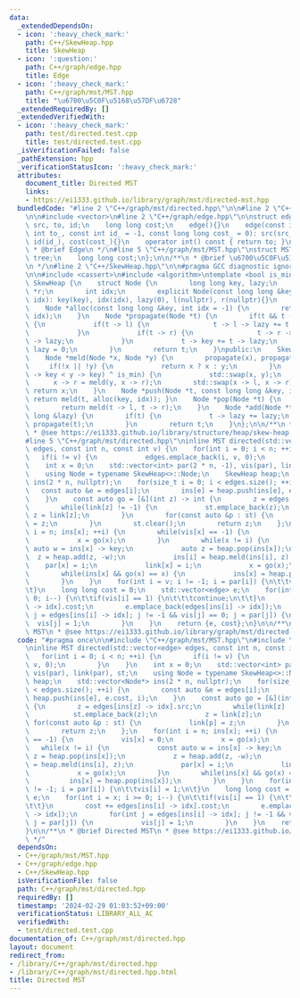 ```yaml
---
data:
  _extendedDependsOn:
  - icon: ':heavy_check_mark:'
    path: C++/SkewHeap.hpp
    title: SkewHeap
  - icon: ':question:'
    path: C++/graph/edge.hpp
    title: Edge
  - icon: ':heavy_check_mark:'
    path: C++/graph/mst/MST.hpp
    title: "\u6700\u5C0F\u5168\u57DF\u6728"
  _extendedRequiredBy: []
  _extendedVerifiedWith:
  - icon: ':heavy_check_mark:'
    path: test/directed.test.cpp
    title: test/directed.test.cpp
  _isVerificationFailed: false
  _pathExtension: hpp
  _verificationStatusIcon: ':heavy_check_mark:'
  attributes:
    document_title: Directed MST
    links:
    - https://ei1333.github.io/library/graph/mst/directed-mst.hpp
  bundledCode: "#line 2 \"C++/graph/mst/directed.hpp\"\n\n#line 2 \"C++/graph/mst/MST.hpp\"\
    \n\n#include <vector>\n#line 2 \"C++/graph/edge.hpp\"\n\nstruct edge {\n    int\
    \ src, to, id;\n    long long cost;\n    edge(){}\n    edge(const int src_, const\
    \ int to_, const int id_ = -1, const long long cost_ = 0): src(src_), to(to_),\
    \ id(id_), cost(cost_){}\n    operator int() const { return to; }\n};\n\n/**\n\
    \ * @brief Edge\n */\n#line 5 \"C++/graph/mst/MST.hpp\"\nstruct MST {\n    std::vector<edge>\
    \ tree;\n    long long cost;\n};\n\n/**\n * @brief \u6700\u5C0F\u5168\u57DF\u6728\
    \n */\n#line 2 \"C++/SkewHeap.hpp\"\n\n#pragma GCC diagnostic ignored \"-Wreorder\"\
    \n\n#include <cassert>\n#include <algorithm>\ntemplate <bool is_min = true> struct\
    \ SkewHeap {\n    struct Node {\n        long long key, lazy;\n        Node *l,\
    \ *r;\n        int idx;\n        explicit Node(const long long &key, const int\
    \ idx): key(key), idx(idx), lazy(0), l(nullptr), r(nullptr){}\n    };\nprivate:\n\
    \    Node *alloc(const long long &key, int idx = -1) {\n        return new Node(key,\
    \ idx);\n    }\n    Node *propagate(Node *t) {\n        if(t && t -> lazy != 0)\
    \ {\n            if(t -> l) {\n                t -> l -> lazy += t -> lazy;\n\
    \            }\n            if(t -> r) {\n                t -> r -> lazy += t\
    \ -> lazy;\n            }\n            t -> key += t -> lazy;\n            t ->\
    \ lazy = 0;\n        }\n        return t;\n    }\npublic:\n    SkewHeap(){}\n\
    \    Node *meld(Node *x, Node *y) {\n        propagate(x), propagate(y);\n   \
    \     if(!x || !y) {\n            return x ? x : y;\n        }\n        if((x\
    \ -> key < y -> key) ^ is_min) {\n            std::swap(x, y);\n        }\n  \
    \      x -> r = meld(y, x -> r);\n        std::swap(x -> l, x -> r);\n       \
    \ return x;\n    }\n    Node *push(Node *t, const long long &key, int idx = -1){\
    \ return meld(t, alloc(key, idx)); }\n    Node *pop(Node *t) {\n        assert(t);\n\
    \        return meld(t -> l, t -> r);\n    }\n    Node *add(Node *t, const long\
    \ long &lazy) {\n        if(t) {\n            t -> lazy += lazy;\n           \
    \ propagate(t);\n        }\n        return t;\n    }\n};\n\n/**\n * @brief SkewHeap\n\
    \ * @see https://ei1333.github.io/library/structure/heap/skew-heap.hpp\n */\n\
    #line 5 \"C++/graph/mst/directed.hpp\"\ninline MST directed(std::vector<edge>\
    \ edges, const int n, const int v) {\n    for(int i = 0; i < n; ++i) {\n     \
    \   if(i != v) {\n            edges.emplace_back(i, v, 0);\n        }\n    }\n\
    \    int x = 0;\n    std::vector<int> par(2 * n, -1), vis(par), link(par), st;\n\
    \    using Node = typename SkewHeap<>::Node;\n    SkewHeap heap;\n    std::vector<Node*>\
    \ ins(2 * n, nullptr);\n    for(size_t i = 0; i < edges.size(); ++i) {\n     \
    \   const auto &e = edges[i];\n        ins[e] = heap.push(ins[e], e.cost, i);\n\
    \    }\n    const auto go = [&](int z) -> int {\n        z = edges[ins[z] -> idx].src;\n\
    \        while(link[z] != -1) {\n            st.emplace_back(z);\n           \
    \ z = link[z];\n        }\n        for(const auto &p : st) {\n            link[p]\
    \ = z;\n        }\n        st.clear();\n        return z;\n    };\n    for(int\
    \ i = n; ins[x]; ++i) {\n        while(vis[x] == -1) {\n            vis[x] = 0;\n\
    \            x = go(x);\n        }\n        while(x != i) {\n            const\
    \ auto w = ins[x] -> key;\n            auto z = heap.pop(ins[x]);\n          \
    \  z = heap.add(z, -w);\n            ins[i] = heap.meld(ins[i], z);\n        \
    \    par[x] = i;\n            link[x] = i;\n            x = go(x);\n        }\n\
    \        while(ins[x] && go(x) == x) {\n            ins[x] = heap.pop(ins[x]);\n\
    \        }\n    }\n    for(int i = v; i != -1; i = par[i]) {\n\t\tvis[i] = 1;\n\
    \t}\n    long long cost = 0;\n    std::vector<edge> e;\n    for(int i = x; i >=\
    \ 0; i--) {\n\t\tif(vis[i] == 1) {\n\t\t\tcontinue;\n\t\t}\n        cost += edges[ins[i]\
    \ -> idx].cost;\n        e.emplace_back(edges[ins[i] -> idx]);\n        for(int\
    \ j = edges[ins[i] -> idx]; j != -1 && vis[j] == 0; j = par[j]) {\n          \
    \  vis[j] = 1;\n        }\n    }\n    return {e, cost};\n}\n\n/**\n * @brief Directed\
    \ MST\n * @see https://ei1333.github.io/library/graph/mst/directed-mst.hpp\n */\n"
  code: "#pragma once\n\n#include \"C++/graph/mst/MST.hpp\"\n#include \"C++/SkewHeap.hpp\"\
    \ninline MST directed(std::vector<edge> edges, const int n, const int v) {\n \
    \   for(int i = 0; i < n; ++i) {\n        if(i != v) {\n            edges.emplace_back(i,\
    \ v, 0);\n        }\n    }\n    int x = 0;\n    std::vector<int> par(2 * n, -1),\
    \ vis(par), link(par), st;\n    using Node = typename SkewHeap<>::Node;\n    SkewHeap\
    \ heap;\n    std::vector<Node*> ins(2 * n, nullptr);\n    for(size_t i = 0; i\
    \ < edges.size(); ++i) {\n        const auto &e = edges[i];\n        ins[e] =\
    \ heap.push(ins[e], e.cost, i);\n    }\n    const auto go = [&](int z) -> int\
    \ {\n        z = edges[ins[z] -> idx].src;\n        while(link[z] != -1) {\n \
    \           st.emplace_back(z);\n            z = link[z];\n        }\n       \
    \ for(const auto &p : st) {\n            link[p] = z;\n        }\n        st.clear();\n\
    \        return z;\n    };\n    for(int i = n; ins[x]; ++i) {\n        while(vis[x]\
    \ == -1) {\n            vis[x] = 0;\n            x = go(x);\n        }\n     \
    \   while(x != i) {\n            const auto w = ins[x] -> key;\n            auto\
    \ z = heap.pop(ins[x]);\n            z = heap.add(z, -w);\n            ins[i]\
    \ = heap.meld(ins[i], z);\n            par[x] = i;\n            link[x] = i;\n\
    \            x = go(x);\n        }\n        while(ins[x] && go(x) == x) {\n  \
    \          ins[x] = heap.pop(ins[x]);\n        }\n    }\n    for(int i = v; i\
    \ != -1; i = par[i]) {\n\t\tvis[i] = 1;\n\t}\n    long long cost = 0;\n    std::vector<edge>\
    \ e;\n    for(int i = x; i >= 0; i--) {\n\t\tif(vis[i] == 1) {\n\t\t\tcontinue;\n\
    \t\t}\n        cost += edges[ins[i] -> idx].cost;\n        e.emplace_back(edges[ins[i]\
    \ -> idx]);\n        for(int j = edges[ins[i] -> idx]; j != -1 && vis[j] == 0;\
    \ j = par[j]) {\n            vis[j] = 1;\n        }\n    }\n    return {e, cost};\n\
    }\n\n/**\n * @brief Directed MST\n * @see https://ei1333.github.io/library/graph/mst/directed-mst.hpp\n\
    \ */"
  dependsOn:
  - C++/graph/mst/MST.hpp
  - C++/graph/edge.hpp
  - C++/SkewHeap.hpp
  isVerificationFile: false
  path: C++/graph/mst/directed.hpp
  requiredBy: []
  timestamp: '2024-02-29 01:03:52+09:00'
  verificationStatus: LIBRARY_ALL_AC
  verifiedWith:
  - test/directed.test.cpp
documentation_of: C++/graph/mst/directed.hpp
layout: document
redirect_from:
- /library/C++/graph/mst/directed.hpp
- /library/C++/graph/mst/directed.hpp.html
title: Directed MST
---
```

